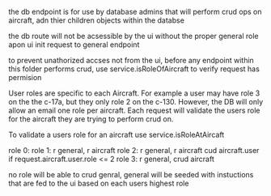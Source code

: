 the db endpoint is for use by database admins that will perform crud ops on aircraft, adn thier children objects within the databse

the db route will not be acsessible by the ui without the proper general role apon ui init request to general endpoint

to prevent unathorized accses not from the ui, before any endpoint within this folder performs crud, use service.isRoleOfAircraft to verify request has permision 

User roles are specific to each Aircraft. For example a user may have role 3 on the the c-17a, but they only role 2 on the c-130. However, the DB will only allow an email one role per aircraft.
Each request will validate the users role for the aircraft they are trying to perform crud on. 

To validate a users role for an aircraft use service.isRoleAtAircaft

role 0: 
role 1: r general, r aircraft
role 2: r general, r aircraft cud aircraft.user if request.aircraft.user.role <= 2
role 3: r general, crud aircraft

no role will be able to crud genral, general will be seeded with instuctions that are fed to the ui based on each users highest role